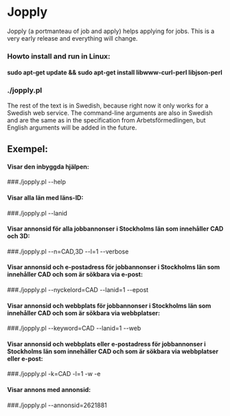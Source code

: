 # Jopply
Jopply (a portmanteau of job and apply) helps applying for jobs.
This is a very early release and everything will change.

### Howto install and run in Linux:
#### sudo apt-get update && sudo apt-get install libwww-curl-perl libjson-perl
### ./jopply.pl

The rest of the text is in Swedish, because right now it only works
for a Swedish web service. The command-line arguments are also in
Swedish and are the same as in the specification from
Arbetsförmedlingen, but English arguments will be added in the future.

## Exempel:
#### Visar den inbyggda hjälpen:
###./jopply.pl --help

#### Visar alla län med läns-ID:
###./jopply.pl --lanid

#### Visar annonsid för alla jobbannonser i Stockholms län som innehåller CAD och 3D:
###./jopply.pl --n=CAD,3D --l=1 --verbose

#### Visar annonsid och e-postadress för jobbannonser i Stockholms län som innehåller CAD och som är sökbara via e-post:
###./jopply.pl --nyckelord=CAD --lanid=1 --epost

#### Visar annonsid och webbplats för jobbannonser i Stockholms län som innehåller CAD och som är sökbara via webbplatser:
###./jopply.pl --keyword=CAD --lanid=1 --web

#### Visar annonsid och webbplats eller e-postadress för jobbannonser i Stockholms län som innehåller CAD och som är sökbara via webbplatser eller e-post:
###./jopply.pl -k=CAD -l=1 -w -e

#### Visar annons med annonsid:
###./jopply.pl --annonsid=2621881
